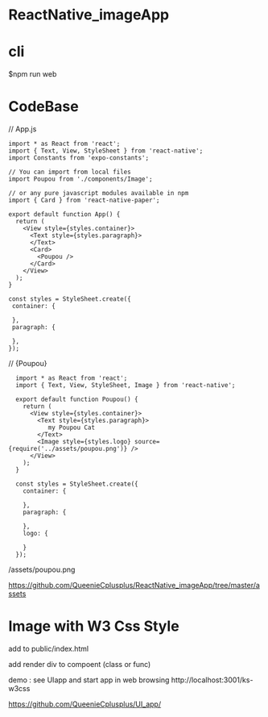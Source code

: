 # ReactNative_imageApp

# cli

   $npm run web
   
# CodeBase

// App.js

    import * as React from 'react';
    import { Text, View, StyleSheet } from 'react-native';
    import Constants from 'expo-constants';

    // You can import from local files
    import Poupou from './components/Image';

    // or any pure javascript modules available in npm
    import { Card } from 'react-native-paper';

    export default function App() {
      return (
        <View style={styles.container}>
          <Text style={styles.paragraph}>
          </Text>
          <Card>
            <Poupou />
          </Card>
        </View>
      );
    }
    
    const styles = StyleSheet.create({
     container: {

     },
     paragraph: {

     },
    });
    
 // {Poupou}
 
      import * as React from 'react';
      import { Text, View, StyleSheet, Image } from 'react-native';

      export default function Poupou() {
        return (
          <View style={styles.container}>
            <Text style={styles.paragraph}>
               my Poupou Cat
            </Text>
            <Image style={styles.logo} source={require('../assets/poupou.png')} />
          </View>
        );
      }

      const styles = StyleSheet.create({
        container: {

        },
        paragraph: {

        },
        logo: {

        }
      });

/assets/poupou.png

  https://github.com/QueenieCplusplus/ReactNative_imageApp/tree/master/assets
  
  
  # Image with W3 Css Style
  
  add <link src/> to public/index.html 
  
  add render div to compoent (class or func)
  
  demo : see UIapp and start app in web browsing http://localhost:3001/ks-w3css
  
  https://github.com/QueenieCplusplus/UI_app/

